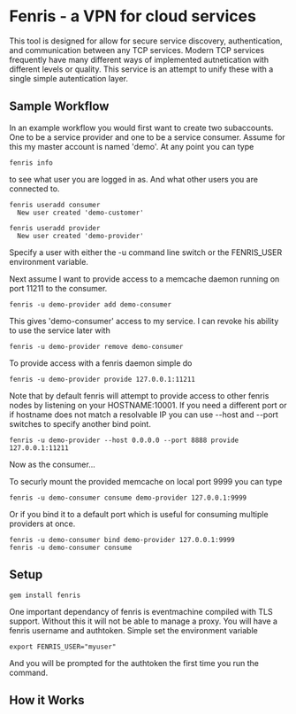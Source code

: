 Fenris - a VPN for cloud services
=================================

This tool is designed for allow for secure service discovery, authentication,
and communication between any TCP services.  Modern TCP services frequently
have many different ways of implemented autnetication with different levels or
quality.  This service is an attempt to unify these with a single simple
autentication layer.

Sample Workflow
---------------

In an example workflow you would first want to create two subaccounts.  One to
be a service provider and one to be a service consumer.  Assume for this my
master account is named 'demo'.  At any point you can type

    fenris info

to see what user you are logged in as.  And what other users you are connected
to.

    fenris useradd consumer
      New user created 'demo-customer'

    fenris useradd provider
      New user created 'demo-provider'

Specify a user with either the -u command line switch or the FENRIS_USER
environment variable.

Next assume I want to provide access to a memcache daemon running on port 11211
to the consumer.

    fenris -u demo-provider add demo-consumer

This gives 'demo-consumer' access to my service.  I can revoke his ability to
use the service later with

    fenris -u demo-provider remove demo-consumer

To provide access with a fenris daemon simple do

    fenris -u demo-provider provide 127.0.0.1:11211

Note that by default fenris will attempt to provide access to other fenris
nodes by listening on your HOSTNAME:10001. If you need a different port or if
hostname does not match a resolvable IP you can use --host and --port switches
to specify another bind point.

    fenris -u demo-provider --host 0.0.0.0 --port 8888 provide 127.0.0.1:11211

Now as the consumer...

To securly mount the provided memcache on local port 9999 you can type

    fenris -u demo-consumer consume demo-provider 127.0.0.1:9999

Or if you bind it to a default port which is useful for consuming multiple
providers at once.

    fenris -u demo-consumer bind demo-provider 127.0.0.1:9999
    fenris -u demo-consumer consume

Setup
-----

    gem install fenris

One important dependancy of fenris is eventmachine compiled with TLS support.
Without this it will not be able to manage a proxy.  You will have a fenris
username and authtoken.  Simple set the environment variable

    export FENRIS_USER="myuser"

And you will be prompted for the authtoken the first time you run the command.

How it Works
------------

